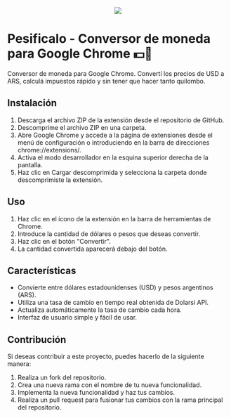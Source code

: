 <p align="center">
        <img src="https://github.com/thiagosequeira/Pesificalo-Extension/blob/master/images/banner_pesificalo.png" />
</p>

# Pesificalo - Conversor de moneda para Google Chrome 💵💱
Conversor de moneda para Google Chrome. Convertí los precios de USD a ARS, calculá impuestos rápido y sin tener que hacer tanto quilombo.

## Instalación
1. Descarga el archivo ZIP de la extensión desde el repositorio de GitHub.
2. Descomprime el archivo ZIP en una carpeta.
3. Abre Google Chrome y accede a la página de extensiones desde el menú de configuración o introduciendo en la barra de direcciones chrome://extensions/.
4. Activa el modo desarrollador en la esquina superior derecha de la pantalla.
5. Haz clic en Cargar descomprimida y selecciona la carpeta donde descomprimiste la extensión.

## Uso
1. Haz clic en el ícono de la extensión en la barra de herramientas de Chrome.
2. Introduce la cantidad de dólares o pesos que deseas convertir.
3. Haz clic en el botón "Convertir".
4. La cantidad convertida aparecerá debajo del botón.


## Características
- Convierte entre dólares estadounidenses (USD) y pesos argentinos (ARS).
- Utiliza una tasa de cambio en tiempo real obtenida de Dolarsi API.
- Actualiza automáticamente la tasa de cambio cada hora.
- Interfaz de usuario simple y fácil de usar.


## Contribución
Si deseas contribuir a este proyecto, puedes hacerlo de la siguiente manera:
1. Realiza un fork del repositorio.
2. Crea una nueva rama con el nombre de tu nueva funcionalidad.
3. Implementa la nueva funcionalidad y haz tus cambios.
4. Realiza un pull request para fusionar tus cambios con la rama principal del repositorio.
